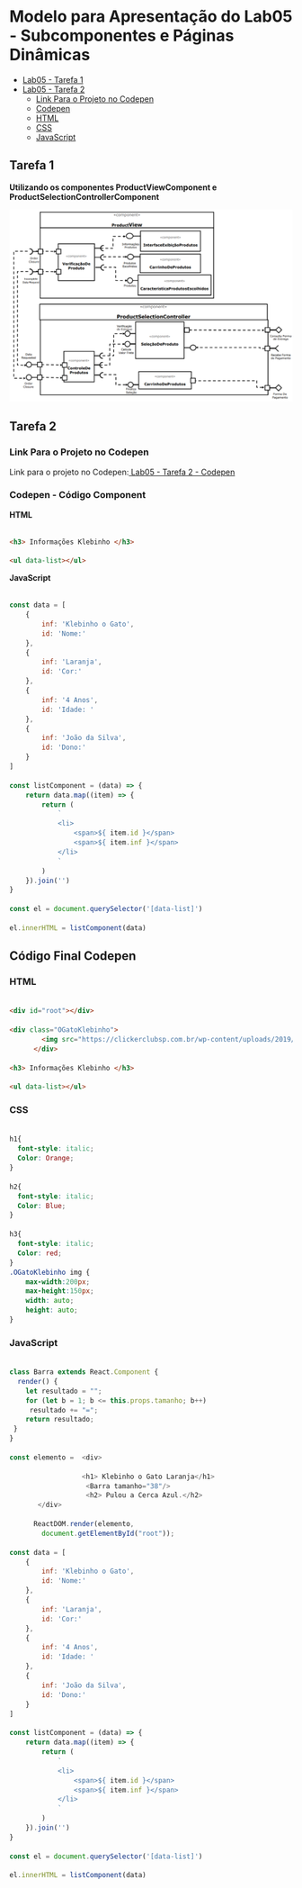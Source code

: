 # Modelo para Apresentação do Lab05 - Subcomponentes e Páginas Dinâmicas

* [Lab05 - Tarefa 1](https://github.com/arupuertas/inf331-componentizacao-e-reuso-de-software/tree/master/lab05#tarefa-1)
* [Lab05 - Tarefa 2](https://github.com/arupuertas/inf331-componentizacao-e-reuso-de-software/tree/master/lab05#tarefa-2)
	* [Link Para o Projeto no Codepen](https://github.com/arupuertas/inf331-componentizacao-e-reuso-de-software/tree/master/lab05#link-para-o-projeto-no-codepen)
	* [Codepen](https://github.com/arupuertas/inf331-componentizacao-e-reuso-de-software/tree/master/lab05#codepen---c%C3%B3digo-component)
	* [HTML](https://github.com/arupuertas/inf331-componentizacao-e-reuso-de-software/tree/master/lab05#html)
	* [CSS](https://github.com/arupuertas/inf331-componentizacao-e-reuso-de-software/tree/master/lab05#css)
   * [JavaScript](https://github.com/arupuertas/inf331-componentizacao-e-reuso-de-software/tree/master/lab05#javascript)


## Tarefa 1

**Utilizando os componentes ProductViewComponent e ProductSelectionControllerComponent**

[![Lab05 - Tarefa 1 img](https://github.com/arupuertas/inf331-componentizacao-e-reuso-de-software/blob/master/lab05/images/Diagrama%20Lab05%20-%20Tarefa%201.PNG)](https://github.com/arupuertas/inf331-componentizacao-e-reuso-de-software/blob/master/lab05/images/Diagrama%20Lab05%20-%20Tarefa%201.PNG)

## Tarefa 2

### Link Para o Projeto no Codepen

Link para o projeto no Codepen:[ Lab05 - Tarefa 2 - Codepen](https://codepen.io/arupuertas/pen/JjXrGGe)

### Codepen - Código Component

**HTML**

~~~html

<h3> Informações Klebinho </h3>

<ul data-list></ul>

~~~

**JavaScript**

~~~javascript

const data = [
    {
        inf: 'Klebinho o Gato',
        id: 'Nome:'
    },
    {
        inf: 'Laranja',
        id: 'Cor:'
    },
    {
        inf: '4 Anos',
        id: 'Idade: '
    },
    {
        inf: 'João da Silva',
        id: 'Dono:'
    }
]

const listComponent = (data) => {
    return data.map((item) => {
        return (
            `
            <li>
                <span>${ item.id }</span>
                <span>${ item.inf }</span>
            </li>
            `
        )
    }).join('')
}

const el = document.querySelector('[data-list]')

el.innerHTML = listComponent(data)

~~~

## Código Final Codepen

### HTML

~~~html

<div id="root"></div>

<div class="OGatoKlebinho">
        <img src="https://clickerclubsp.com.br/wp-content/uploads/2019/03/gatos-fuga-comportamento-animal.jpg" alt="">
      </div>

<h3> Informações Klebinho </h3>

<ul data-list></ul>

~~~

### CSS

~~~css

h1{
  font-style: italic;
  Color: Orange;
}

h2{
  font-style: italic;
  Color: Blue;
}

h3{
  font-style: italic;
  Color: red;
}
.OGatoKlebinho img {
    max-width:200px;
    max-height:150px;
    width: auto;
    height: auto;
}

~~~

### JavaScript

~~~javascript

class Barra extends React.Component {
  render() {
    let resultado = "";
    for (let b = 1; b <= this.props.tamanho; b++)
     resultado += "=";
    return resultado;
 }
}

const elemento =  <div>
        
                  <h1> Klebinho o Gato Laranja</h1>
                   <Barra tamanho="38"/>
                   <h2> Pulou a Cerca Azul.</h2>
       </div>

      ReactDOM.render(elemento, 
        document.getElementById("root"));

const data = [
    {
        inf: 'Klebinho o Gato',
        id: 'Nome:'
    },
    {
        inf: 'Laranja',
        id: 'Cor:'
    },
    {
        inf: '4 Anos',
        id: 'Idade: '
    },
    {
        inf: 'João da Silva',
        id: 'Dono:'
    }
]

const listComponent = (data) => {
    return data.map((item) => {
        return (
            `
            <li>
                <span>${ item.id }</span>
                <span>${ item.inf }</span>
            </li>
            `
        )
    }).join('')
}

const el = document.querySelector('[data-list]')

el.innerHTML = listComponent(data)

~~~

